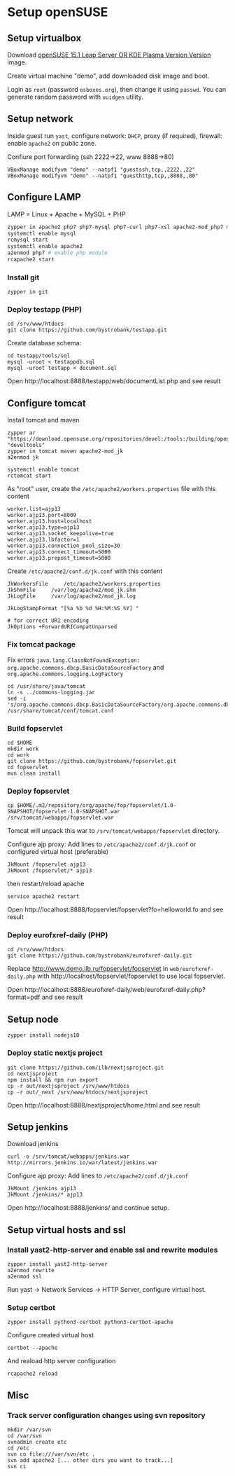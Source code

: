 # Setup openSUSE

## Setup virtualbox
Download [openSUSE 15.1 Leap Server OR KDE Plasma Version Version](https://www.osboxes.org/opensuse/) image.

Create virtual machine "demo", add downloaded disk image and boot.

Login as `root` (password `osboxes.org`), then change it using `passwd`. 
You can generate random password with `uuidgen` utility.

## Setup network
Inside guest run `yast`, configure network: `DHCP`, proxy (if required), firewall: enable `apache2` on public zone.

Confiure port forwarding (ssh 2222->22, www 8888->80)

```
VBoxManage modifyvm "demo" --natpf1 "guestssh,tcp,,2222,,22"
VBoxManage modifyvm "demo" --natpf1 "guesthttp,tcp,,8888,,80"
```


## Configure LAMP

LAMP = Linux + Apache + MySQL + PHP

```bash
zypper in apache2 php7 php7-mysql php7-curl php7-xsl apache2-mod_php7 mariadb mariadb-tools
systemctl enable mysql
rcmysql start
systemctl enable apache2
a2enmod php7 # enable php module
rcapache2 start
```

### Install git
```
zypper in git
```

### Deploy testapp (PHP)
```
cd /srv/www/htdocs 
git clone https://github.com/bystrobank/testapp.git
```

Create database schema:

```
cd testapp/tools/sql
mysql -uroot < testappdb.sql
mysql -uroot testapp < document.sql
```

Open http://localhost:8888/testapp/web/documentList.php and see result


## Configure tomcat

Install tomcat and maven
```
zypper ar "https://download.opensuse.org/repositories/devel:/tools:/building/openSUSE_Leap_15.1/" "develtools"
zypper in tomcat maven apache2-mod_jk
a2enmod jk

systemctl enable tomcat
rctomcat start
```

As "root" user, create the `/etc/apache2/workers.properties` file with this content 
```
worker.list=ajp13
worker.ajp13.port=8009
worker.ajp13.host=localhost
worker.ajp13.type=ajp13
worker.ajp13.socket_keepalive=true
worker.ajp13.lbfactor=1
worker.ajp13.connection_pool_size=30
worker.ajp13.connect_timeout=5000
worker.ajp13.prepost_timeout=5000
```

Create `/etc/apache2/conf.d/jk.conf` with this content

```
JkWorkersFile     /etc/apache2/workers.properties
JkShmFile     /var/log/apache2/mod_jk.shm
JkLogFile     /var/log/apache2/mod_jk.log

JkLogStampFormat "[%a %b %d %H:%M:%S %Y] "

# for correct URI encoding
JkOptions +ForwardURICompatUnparsed
```
### Fix tomcat package
Fix errors `java.lang.ClassNotFoundException: org.apache.commons.dbcp.BasicDataSourceFactory` and `org.apache.commons.logging.LogFactory`
```
cd /usr/share/java/tomcat
ln -s ../commons-logging.jar
sed -i 's/org.apache.commons.dbcp.BasicDataSourceFactory/org.apache.commons.dbcp2.BasicDataSourceFactory/' /usr/share/tomcat/conf/tomcat.conf
```

### Build fopservlet
```
cd $HOME
mkdir work
cd work
git clone https://github.com/bystrobank/fopservlet.git
cd fopservlet
mvn clean install
```
### Deploy fopservlet

```
cp $HOME/.m2/repository/org/apache/fop/fopservlet/1.0-SNAPSHOT/fopservlet-1.0-SNAPSHOT.war /srv/tomcat/webapps/fopservlet.war
```
Tomcat will unpack this war to `/srv/tomcat/webapps/fopservlet` directory.

Configure ajp proxy:
Add lines to `/etc/apache2/conf.d/jk.conf` or configured virtual host (preferable)
```
JkMount /fopservlet ajp13
JkMount /fopservlet/* ajp13
```

then restart/reload apache
```
service apache2 restart
```

Open http://localhost:8888/fopservlet/fopservlet?fo=helloworld.fo and see result

### Deploy eurofxref-daily (PHP)
```
cd /srv/www/htdocs 
git clone https://github.com/bystrobank/eurofxref-daily.git
```

Replace http://www.demo.ilb.ru/fopservlet/fopservlet in `web/eurofxref-daily.php` with http://localhost/fopservlet/fopservlet to use local fopservlet.

Open http://localhost:8888/eurofxref-daily/web/eurofxref-daily.php?format=pdf and see result

## Setup node

```
zypper install nodejs10
```

### Deploy static nextjs project

```
git clone https://github.com/ilb/nextjsproject.git
cd nextjsproject
npm install && npm run export
cp -r out/nextjsproject /srv/www/htdocs
cp -r out/_next /srv/www/htdocs/nextjsproject
```

Open http://localhost:8888/nextjsproject/home.html and see result

## Setup jenkins

Download jenkins
```
curl -o /srv/tomcat/webapps/jenkins.war http://mirrors.jenkins.io/war/latest/jenkins.war
```

Configure ajp proxy:
Add lines to `/etc/apache2/conf.d/jk.conf`
```
JkMount /jenkins ajp13
JkMount /jenkins/* ajp13
```

Open http://localhost:8888/jenkins/ and continue setup.

## Setup virtual hosts and ssl

### Install yast2-http-server and enable ssl and rewrite modules

```
zypper install yast2-http-server
a2enmod rewrite
a2enmod ssl
```

Run yast -> Network Services -> HTTP Server, configure virtual host.

### Setup certbot

```
zypper install python3-certbot python3-certbot-apache
```

Configure created virtual host
```
certbot --apache
```

And reaload http server configuration

```
rcapache2 reload
```
## Misc

### Track server configuration changes using svn repository

```
mkdir /var/svn
cd /var/svn
svnadmin create etc
cd /etc
svn co file:///var/svn/etc .
svn add apache2 [... other dirs you want to track...]
svn ci
```
